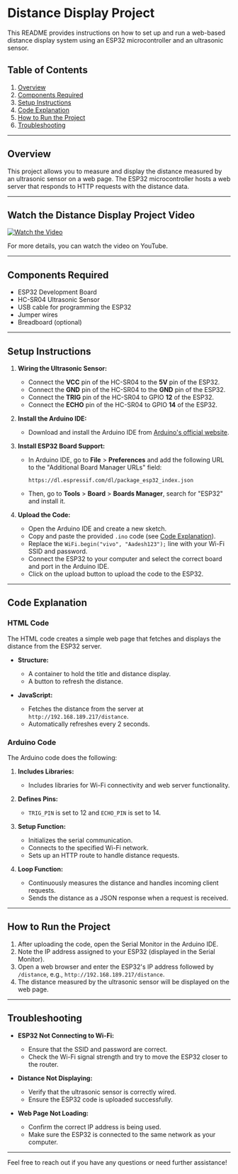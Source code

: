 # Distance Display Project

This README provides instructions on how to set up and run a web-based distance display system using an ESP32 microcontroller and an ultrasonic sensor.

## Table of Contents

1. [Overview](#overview)
2. [Components Required](#components-required)
3. [Setup Instructions](#setup-instructions)
4. [Code Explanation](#code-explanation)
5. [How to Run the Project](#how-to-run-the-project)
6. [Troubleshooting](#troubleshooting)

---

## Overview

This project allows you to measure and display the distance measured by an ultrasonic sensor on a web page. The ESP32 microcontroller hosts a web server that responds to HTTP requests with the distance data.

---

## Watch the Distance Display Project Video

[![Watch the Video](https://img.youtube.com/vi/MzA-ijNaAXc/0.jpg)](https://youtube.com/shorts/MzA-ijNaAXc?feature=share)


For more details, you can watch the video on YouTube.

---

## Components Required

- ESP32 Development Board
- HC-SR04 Ultrasonic Sensor
- USB cable for programming the ESP32
- Jumper wires
- Breadboard (optional)

---

## Setup Instructions

1. **Wiring the Ultrasonic Sensor:**
   - Connect the **VCC** pin of the HC-SR04 to the **5V** pin of the ESP32.
   - Connect the **GND** pin of the HC-SR04 to the **GND** pin of the ESP32.
   - Connect the **TRIG** pin of the HC-SR04 to GPIO **12** of the ESP32.
   - Connect the **ECHO** pin of the HC-SR04 to GPIO **14** of the ESP32.

2. **Install the Arduino IDE:**
   - Download and install the Arduino IDE from [Arduino's official website](https://www.arduino.cc/en/software).

3. **Install ESP32 Board Support:**
   - In Arduino IDE, go to **File** > **Preferences** and add the following URL to the "Additional Board Manager URLs" field:
     ```
     https://dl.espressif.com/dl/package_esp32_index.json
     ```
   - Then, go to **Tools** > **Board** > **Boards Manager**, search for "ESP32" and install it.

4. **Upload the Code:**
   - Open the Arduino IDE and create a new sketch.
   - Copy and paste the provided `.ino` code (see [Code Explanation](#code-explanation)).
   - Replace the `WiFi.begin("vivo", "Aadesh123");` line with your Wi-Fi SSID and password.
   - Connect the ESP32 to your computer and select the correct board and port in the Arduino IDE.
   - Click on the upload button to upload the code to the ESP32.

---

## Code Explanation

### HTML Code

The HTML code creates a simple web page that fetches and displays the distance from the ESP32 server.

- **Structure:**
  - A container to hold the title and distance display.
  - A button to refresh the distance.

- **JavaScript:**
  - Fetches the distance from the server at `http://192.168.189.217/distance`.
  - Automatically refreshes every 2 seconds.

### Arduino Code

The Arduino code does the following:

1. **Includes Libraries:**
   - Includes libraries for Wi-Fi connectivity and web server functionality.

2. **Defines Pins:**
   - `TRIG_PIN` is set to 12 and `ECHO_PIN` is set to 14.

3. **Setup Function:**
   - Initializes the serial communication.
   - Connects to the specified Wi-Fi network.
   - Sets up an HTTP route to handle distance requests.

4. **Loop Function:**
   - Continuously measures the distance and handles incoming client requests.
   - Sends the distance as a JSON response when a request is received.

---

## How to Run the Project

1. After uploading the code, open the Serial Monitor in the Arduino IDE.
2. Note the IP address assigned to your ESP32 (displayed in the Serial Monitor).
3. Open a web browser and enter the ESP32's IP address followed by `/distance`, e.g., `http://192.168.189.217/distance`.
4. The distance measured by the ultrasonic sensor will be displayed on the web page.

---

## Troubleshooting

- **ESP32 Not Connecting to Wi-Fi:**
  - Ensure that the SSID and password are correct.
  - Check the Wi-Fi signal strength and try to move the ESP32 closer to the router.

- **Distance Not Displaying:**
  - Verify that the ultrasonic sensor is correctly wired.
  - Ensure the ESP32 code is uploaded successfully.

- **Web Page Not Loading:**
  - Confirm the correct IP address is being used.
  - Make sure the ESP32 is connected to the same network as your computer.

---

Feel free to reach out if you have any questions or need further assistance!
